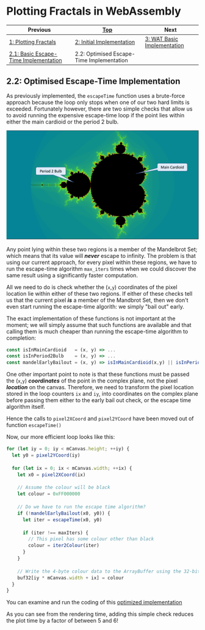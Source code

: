 # Plotting Fractals in WebAssembly

| Previous | [Top](/chriswhealy/plotting-fractals-in-webassembly) | Next
|---|---|---
| [1: Plotting Fractals](/chriswhealy/FractalWASM/01%20Plotting%20Fractals/) | [2: Initial Implementation](/chriswhealy/FractalWASM/02%20Initial%20Implementation/) | [3: WAT Basic Implementation](/chriswhealy/FractalWASM/03%20WAT%20Basic%20Implementation/)
| [2.1: Basic Escape-Time Implementation](/chriswhealy/FractalWASM/02%20Initial%20Implementation/01/) | 2.2: Optimised Escape-Time Implementation |

## 2.2: Optimised Escape-Time Implementation

As previously implemented, the `escapeTime` function uses a brute-force approach because the loop only stops when one of our two hard limits is exceeded.
Fortunately however, there are two simple checks that allow us to avoid running the expensive escape-time loop if the point lies within either the main cardioid or the period 2 bulb.

![Mandelbrot Regions](/assets/chriswhealy/Mandelbrot%20Regions.png)

Any point lying within these two regions is a member of the Mandelbrot Set; which means that its value will ***never*** escape to infinity.
The problem is that using our current approach, for every pixel within these regions, we have to run the escape-time algorithm `max_iters` times when we could discover the same result using a significantly faster computation.

All we need to do is check whether the (`x`,`y`) coordinates of the pixel location lie within either of these two regions.
If either of these checks tell us that the current pixel ***is*** a member of the Mandbrot Set, then we don't even start running the escape-time algorith: we simply "bail out" early.

The exact implementation of these functions is not important at the moment; we will simply assume that such functions are available and that calling them is much cheaper than running the escape-time algorithm to completion:

```javascript
const isInMainCardioid   = (x, y) => ...
const isInPeriod2Bulb    = (x, y) => ...
const mandelEarlyBailout = (x, y) => isInMainCardioid(x,y) || isInPeriod2Bulb(x,y)
```

One other important point to note is that these functions must be passed the (`x`,`y`) ***coordinates*** of the point in the complex plane, not the pixel ***location*** on the canvas.
Therefore, we need to transform the pixel location stored in the loop counters `ix` and `iy`, into coordinates on the complex plane before passing them either to the early bail out check, or the escape time algorithm itself.

Hence the calls to `pixel2XCoord` and `pixel2YCoord` have been moved out of function `escapeTime()`

Now, our more efficient loop looks like this:

```javascript
for (let iy = 0; iy < mCanvas.height; ++iy) {
  let y0 = pixel2YCoord(iy)

  for (let ix = 0; ix < mCanvas.width; ++ix) {
    let x0 = pixel2XCoord(ix)

    // Assume the colour will be black
    let colour = 0xFF000000

    // Do we have to run the escape time algorithm?
    if (!mandelEarlyBailout(x0, y0)) {
      let iter = escapeTime(x0, y0)

      if (iter !== maxIters) {
        // This pixel has some colour other than black
        colour = iter2Colour(iter)
      }
    }

    // Write the 4-byte colour data to the ArrayBuffer using the 32-bit overlay
    buf32[iy * mCanvas.width + ix] = colour
  }
}
```

You can examine and run the coding of this [optimized implementation](optimised-implementation.html)

As you can see from the rendering time, adding this simple check reduces the plot time by a factor of between 5 and 6!

